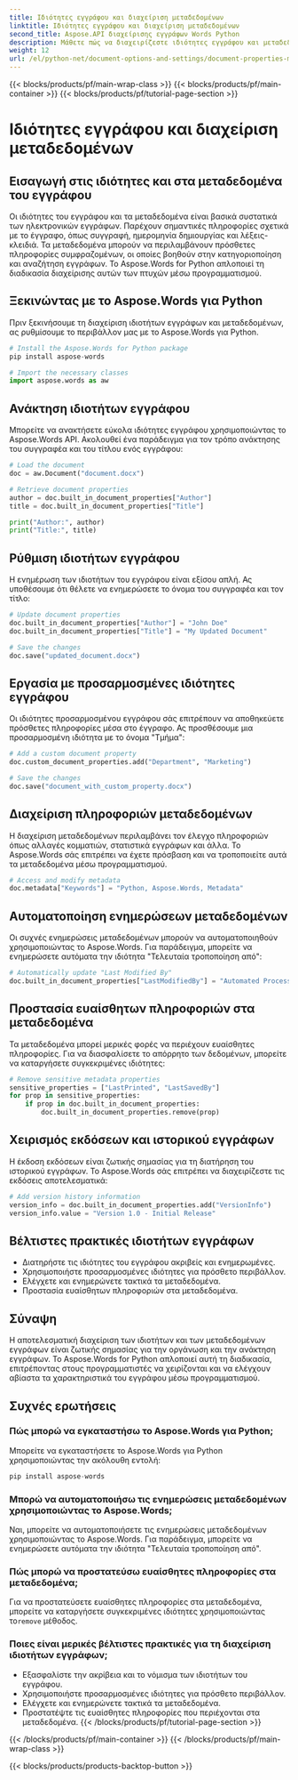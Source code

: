 ```yaml
---
title: Ιδιότητες εγγράφου και διαχείριση μεταδεδομένων
linktitle: Ιδιότητες εγγράφου και διαχείριση μεταδεδομένων
second_title: Aspose.API διαχείρισης εγγράφων Words Python
description: Μάθετε πώς να διαχειρίζεστε ιδιότητες εγγράφου και μεταδεδομένα χρησιμοποιώντας το Aspose.Words για Python. Οδηγός βήμα προς βήμα με τον πηγαίο κώδικα.
weight: 12
url: /el/python-net/document-options-and-settings/document-properties-metadata/
---
```


{{< blocks/products/pf/main-wrap-class >}}
{{< blocks/products/pf/main-container >}}
{{< blocks/products/pf/tutorial-page-section >}}

# Ιδιότητες εγγράφου και διαχείριση μεταδεδομένων


## Εισαγωγή στις ιδιότητες και στα μεταδεδομένα του εγγράφου

Οι ιδιότητες του εγγράφου και τα μεταδεδομένα είναι βασικά συστατικά των ηλεκτρονικών εγγράφων. Παρέχουν σημαντικές πληροφορίες σχετικά με το έγγραφο, όπως συγγραφή, ημερομηνία δημιουργίας και λέξεις-κλειδιά. Τα μεταδεδομένα μπορούν να περιλαμβάνουν πρόσθετες πληροφορίες συμφραζομένων, οι οποίες βοηθούν στην κατηγοριοποίηση και αναζήτηση εγγράφων. Το Aspose.Words for Python απλοποιεί τη διαδικασία διαχείρισης αυτών των πτυχών μέσω προγραμματισμού.

## Ξεκινώντας με το Aspose.Words για Python

Πριν ξεκινήσουμε τη διαχείριση ιδιοτήτων εγγράφων και μεταδεδομένων, ας ρυθμίσουμε το περιβάλλον μας με το Aspose.Words για Python.

```python
# Install the Aspose.Words for Python package
pip install aspose-words

# Import the necessary classes
import aspose.words as aw
```

## Ανάκτηση ιδιοτήτων εγγράφου

Μπορείτε να ανακτήσετε εύκολα ιδιότητες εγγράφου χρησιμοποιώντας το Aspose.Words API. Ακολουθεί ένα παράδειγμα για τον τρόπο ανάκτησης του συγγραφέα και του τίτλου ενός εγγράφου:

```python
# Load the document
doc = aw.Document("document.docx")

# Retrieve document properties
author = doc.built_in_document_properties["Author"]
title = doc.built_in_document_properties["Title"]

print("Author:", author)
print("Title:", title)
```

## Ρύθμιση ιδιοτήτων εγγράφου

Η ενημέρωση των ιδιοτήτων του εγγράφου είναι εξίσου απλή. Ας υποθέσουμε ότι θέλετε να ενημερώσετε το όνομα του συγγραφέα και τον τίτλο:

```python
# Update document properties
doc.built_in_document_properties["Author"] = "John Doe"
doc.built_in_document_properties["Title"] = "My Updated Document"

# Save the changes
doc.save("updated_document.docx")
```

## Εργασία με προσαρμοσμένες ιδιότητες εγγράφου

Οι ιδιότητες προσαρμοσμένου εγγράφου σάς επιτρέπουν να αποθηκεύετε πρόσθετες πληροφορίες μέσα στο έγγραφο. Ας προσθέσουμε μια προσαρμοσμένη ιδιότητα με το όνομα "Τμήμα":

```python
# Add a custom document property
doc.custom_document_properties.add("Department", "Marketing")

# Save the changes
doc.save("document_with_custom_property.docx")
```

## Διαχείριση πληροφοριών μεταδεδομένων

Η διαχείριση μεταδεδομένων περιλαμβάνει τον έλεγχο πληροφοριών όπως αλλαγές κομματιών, στατιστικά εγγράφων και άλλα. Το Aspose.Words σάς επιτρέπει να έχετε πρόσβαση και να τροποποιείτε αυτά τα μεταδεδομένα μέσω προγραμματισμού.

```python
# Access and modify metadata
doc.metadata["Keywords"] = "Python, Aspose.Words, Metadata"
```

## Αυτοματοποίηση ενημερώσεων μεταδεδομένων

Οι συχνές ενημερώσεις μεταδεδομένων μπορούν να αυτοματοποιηθούν χρησιμοποιώντας το Aspose.Words. Για παράδειγμα, μπορείτε να ενημερώσετε αυτόματα την ιδιότητα "Τελευταία τροποποίηση από":

```python
# Automatically update "Last Modified By"
doc.built_in_document_properties["LastModifiedBy"] = "Automated Process"
```

## Προστασία ευαίσθητων πληροφοριών στα μεταδεδομένα

Τα μεταδεδομένα μπορεί μερικές φορές να περιέχουν ευαίσθητες πληροφορίες. Για να διασφαλίσετε το απόρρητο των δεδομένων, μπορείτε να καταργήσετε συγκεκριμένες ιδιότητες:

```python
# Remove sensitive metadata properties
sensitive_properties = ["LastPrinted", "LastSavedBy"]
for prop in sensitive_properties:
    if prop in doc.built_in_document_properties:
        doc.built_in_document_properties.remove(prop)
```

## Χειρισμός εκδόσεων και ιστορικού εγγράφων

Η έκδοση εκδόσεων είναι ζωτικής σημασίας για τη διατήρηση του ιστορικού εγγράφων. Το Aspose.Words σάς επιτρέπει να διαχειρίζεστε τις εκδόσεις αποτελεσματικά:

```python
# Add version history information
version_info = doc.built_in_document_properties.add("VersionInfo")
version_info.value = "Version 1.0 - Initial Release"
```

## Βέλτιστες πρακτικές ιδιοτήτων εγγράφων

- Διατηρήστε τις ιδιότητες του εγγράφου ακριβείς και ενημερωμένες.
- Χρησιμοποιήστε προσαρμοσμένες ιδιότητες για πρόσθετο περιβάλλον.
- Ελέγχετε και ενημερώνετε τακτικά τα μεταδεδομένα.
- Προστασία ευαίσθητων πληροφοριών στα μεταδεδομένα.

## Σύναψη

Η αποτελεσματική διαχείριση των ιδιοτήτων και των μεταδεδομένων εγγράφων είναι ζωτικής σημασίας για την οργάνωση και την ανάκτηση εγγράφων. Το Aspose.Words for Python απλοποιεί αυτή τη διαδικασία, επιτρέποντας στους προγραμματιστές να χειρίζονται και να ελέγχουν αβίαστα τα χαρακτηριστικά του εγγράφου μέσω προγραμματισμού.

## Συχνές ερωτήσεις

### Πώς μπορώ να εγκαταστήσω το Aspose.Words για Python;

Μπορείτε να εγκαταστήσετε το Aspose.Words για Python χρησιμοποιώντας την ακόλουθη εντολή:

```python
pip install aspose-words
```

### Μπορώ να αυτοματοποιήσω τις ενημερώσεις μεταδεδομένων χρησιμοποιώντας το Aspose.Words;

Ναι, μπορείτε να αυτοματοποιήσετε τις ενημερώσεις μεταδεδομένων χρησιμοποιώντας το Aspose.Words. Για παράδειγμα, μπορείτε να ενημερώσετε αυτόματα την ιδιότητα "Τελευταία τροποποίηση από".

### Πώς μπορώ να προστατεύσω ευαίσθητες πληροφορίες στα μεταδεδομένα;

 Για να προστατεύσετε ευαίσθητες πληροφορίες στα μεταδεδομένα, μπορείτε να καταργήσετε συγκεκριμένες ιδιότητες χρησιμοποιώντας το`remove` μέθοδος.

### Ποιες είναι μερικές βέλτιστες πρακτικές για τη διαχείριση ιδιοτήτων εγγράφων;

- Εξασφαλίστε την ακρίβεια και το νόμισμα των ιδιοτήτων του εγγράφου.
- Χρησιμοποιήστε προσαρμοσμένες ιδιότητες για πρόσθετο περιβάλλον.
- Ελέγχετε και ενημερώνετε τακτικά τα μεταδεδομένα.
- Προστατέψτε τις ευαίσθητες πληροφορίες που περιέχονται στα μεταδεδομένα.
{{< /blocks/products/pf/tutorial-page-section >}}

{{< /blocks/products/pf/main-container >}}
{{< /blocks/products/pf/main-wrap-class >}}

{{< blocks/products/products-backtop-button >}}
